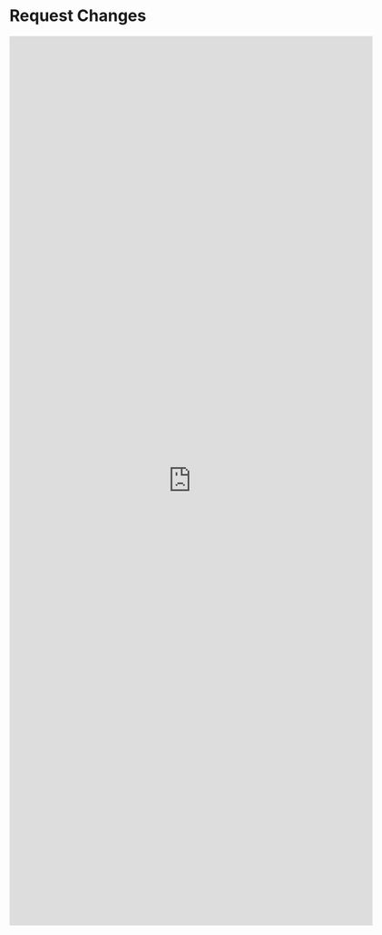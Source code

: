 # Request Changes

<iframe src="https://docs.google.com/forms/d/e/1FAIpQLSdgBIfqIqRpPt9Hxmzxh7Y104RE4S7Jtcq6Co7aPmlvq0z1Nw/viewform?embedded=true" width="640" height="1566" frameborder="0" marginheight="0" marginwidth="0">Loading…</iframe>
